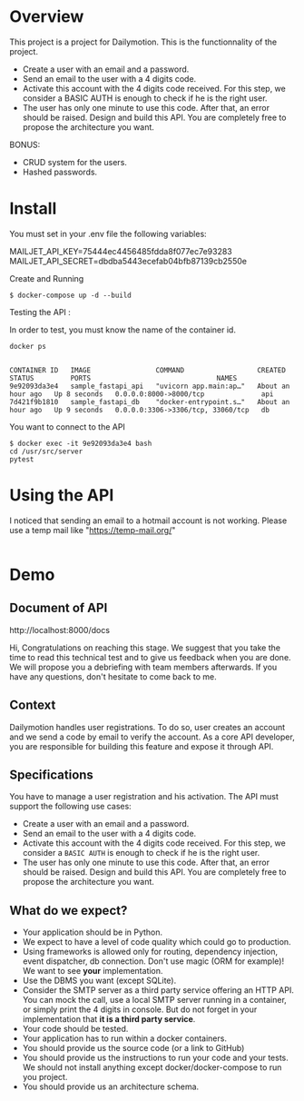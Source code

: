 # Overview
This project is a project for Dailymotion. This is the functionnality of the project.

* Create a user with an email and a password.
* Send an email to the user with a 4 digits code.
* Activate this account with the 4 digits code received. For this step, we consider a BASIC AUTH is enough to check if he is the right user.
* The user has only one minute to use this code. After that, an error should be raised. Design and build this API. You are completely free to propose the architecture you want.

BONUS:
* CRUD system for the users.
* Hashed passwords.

# Install

You must set in your .env file the following variables:

MAILJET_API_KEY=75444ec4456485fdda8f077ec7e93283
MAILJET_API_SECRET=dbdba5443ecefab04bfb87139cb2550e

Create and Running
```
$ docker-compose up -d --build
```

Testing the API :

In order to test, you must know the name of the container id.

```
docker ps


CONTAINER ID   IMAGE                COMMAND                  CREATED             STATUS         PORTS                               NAMES
9e92093da3e4   sample_fastapi_api   "uvicorn app.main:ap…"   About an hour ago   Up 8 seconds   0.0.0.0:8000->8000/tcp              api
7d421f9b1810   sample_fastapi_db    "docker-entrypoint.s…"   About an hour ago   Up 9 seconds   0.0.0.0:3306->3306/tcp, 33060/tcp   db
```	

You want to connect to the API
```
$ docker exec -it 9e92093da3e4 bash
cd /usr/src/server
pytest
```	


# Using the API

I noticed that sending an email to a hotmail account is not working. Please use a temp mail like "https://temp-mail.org/"


```

```


# Demo
## Document of API
http://localhost:8000/docs


Hi,
Congratulations on reaching this stage. We suggest that you take the time to read this technical test and to give us feedback when you are done.
We will propose you a debriefing with team members afterwards. 
If you have any questions, don't hesitate to come back to me.

## Context

Dailymotion handles user registrations. To do so, user creates an account and we send a code by email to verify the account.
As a core API developer, you are responsible for building this feature and expose it through API.

## Specifications

You have to manage a user registration and his activation.
The API must support the following use cases:
* Create a user with an email and a password.
* Send an email to the user with a 4 digits code.
* Activate this account with the 4 digits code received. For this step, we consider a `BASIC AUTH` is enough to check if he is the right user.
* The user has only one minute to use this code. After that, an error should be raised.
Design and build this API. You are completely free to propose the architecture you want.
## What do we expect?
- Your application should be in Python.
- We expect to have a level of code quality which could go to production.
- Using frameworks is allowed only for routing, dependency injection, event dispatcher, db connection. Don't use magic (ORM for example)! We want to see **your** implementation.
- Use the DBMS you want (except SQLite).
- Consider the SMTP server as a third party service offering an HTTP API. You can mock the call, use a local SMTP server running in a container, or simply print the 4 digits in console. But do not forget in your implementation that **it is a third party service**.
- Your code should be tested.
- Your application has to run within a docker containers.
- You should provide us the source code (or a link to GitHub)
- You should provide us the instructions to run your code and your tests. We should not install anything except docker/docker-compose to run you project.
- You should provide us an architecture schema.
